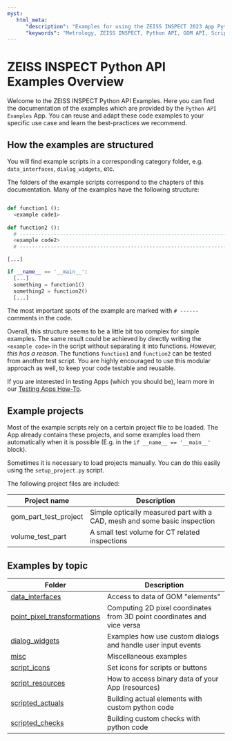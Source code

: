 ```yaml
---
myst:
   html_meta:
      "description": "Examples for using the ZEISS INSPECT 2023 App Python API"
      "keywords": "Metrology, ZEISS INSPECT, Python API, GOM API, Scripting, Add-ons, Apps, Examples"
---
```

#  ZEISS INSPECT Python API Examples Overview

Welcome to the ZEISS INSPECT Python API Examples. Here you can find the documentation of the examples which are provided by the
`Python API Examples` App. You can reuse and adapt these code examples to your specific use case and learn the best-practices we recommend.

## How the examples are structured

You will find example scripts in a corresponding category folder, e.g. `data_interfaces`, `dialog_widgets`, etc.

The folders of the example scripts correspond to the chapters of this documentation.
Many of the examples have the following structure:

```python

def function1 ():
  <example code1>
  
def function2 ():
  # -------------------------------------------------------------------------
  <example code2>
  # -------------------------------------------------------------------------

[...]

if __name__ == '__main__':
  [...]
  something = function1()
  something2 = function2()
  [...]

```

The most important spots of the example are marked with `# ------` comments in the code. 

Overall, this structure seems to be a little bit too complex for simple examples.
The same result could be achieved by directly writing the `<example code>` in the script without separating it into functions.
*However, this has a reason*. The functions `function1` and `function2` can be tested from another test script. 
You are highly encouraged to use this modular approach as well, to keep your code testable and reusable.

If you are interested in testing Apps (which you should be), learn more in our [Testing Apps How-To](../howtos/testing_addons/testing_addons.md).

## Example projects

Most of the example scripts rely on a certain project file to be loaded. The App already contains these projects, and some examples load them automatically when it is possible (E.g. in the `if __name__ == '__main__'` block).

Sometimes it is necessary to load projects manually. You can do this easily using the `setup_project.py` script.

The following project files are included:

| Project name          | Description                                                               |
| --------------------- | ------------------------------------------------------------------------- |
| gom_part_test_project | Simple optically measured part with a CAD, mesh and some basic inspection |
| volume_test_part      | A small test volume for CT related inspections                            |

## Examples by topic

| Folder                                                        | Description                                                             |
| ------------------------------------------------------------- | ----------------------------------------------------------------------- |
| [data_interfaces](data_interfaces.md)                         | Access to data of GOM "elements"                                        |
| [point_pixel_transformations](point_pixel_transformations.md) | Computing 2D pixel coordinates from 3D point coordinates and vice versa |
| [dialog_widgets](dialog_widgets.md)                           | Examples how use custom dialogs and handle user input events            |
| [misc](misc.md)                                               | Miscellaneous examples                                                  |
| [script_icons](script_icons.md)                               | Set icons for scripts or buttons                                        |
| [script_resources](script_resources.md)                       | How to access binary data of your App (resources)                       |
| [scripted_actuals](scripted_actuals.md)                       | Building actual elements with custom python code                        |
| [scripted_checks](scripted_checks.md)                         | Building custom checks with python code                                 |

 